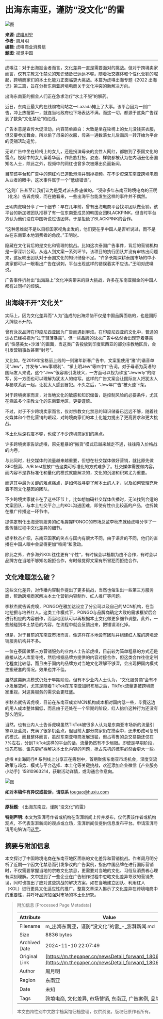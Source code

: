 # 出海东南亚，谨防“没文化”的雷

![图](https://image.thepaper.cn/publish/interaction/image/3/717/612.jpg)

**来源**: [虎嗅APP](https://m.thepaper.cn/user_interaction_4772882)  
**作者**: 周月明  
**编辑**: 虎嗅商业消费组  
**题图**: 视觉中国  

---

虎嗅注：对于出海掘金者而言，文化差异一直是需要面对的挑战。但对于跨境卖家而言，仅有宗教文化禁忌的知识储备已远远不够。随着社交媒体和个性化营销的崛起，跨境商家们的本土化能力正面临更大挑战。本篇为虎嗅出海专题《2022 出海记》第三篇，旨在分析东南亚跨境电商关于文化冲突的新解决方向。

出海东南亚的掘金人们正在急求治疗“水土不服”的解药。

近日，东南亚最大的在线购物网站之一Lazada摊上了大事。该平台因为一则广告，冲上热搜第一，就连当地政府也下场表达不满。而这一切，都源于这条广告踩到了数条“文化禁忌”的红线。

广告本意是宣传大促活动，内容简单直白：大致是坐在轮椅上的女儿没钱买衣服，但又要参加舞会，所以偷了母亲的衣服，母亲一通数落女儿后画风一转开始为平台的促销活动造势。

无论广告中坐在轮椅上的女儿，还是扮演母亲的变性人网红，都触到了泰国文化的雷点。视频中的女儿穿着华丽，作贵族打扮，姿态、样貌都被认为在内涵丑化泰国知名人士，除此之外，视频中的网红也曾多次被爆出负面新闻。

目前该平台和广告中的网红均已道歉澄清并删掉视频。在不少资深东南亚跨境电商从业者的眼中，这次事件属于一个“低级错误”。

“这则广告甚至让我们认为是竞对派去卧底做的。“浸染多年东南亚跨境电商的王明（化名）告诉虎嗅，而在他看来，一些出海平台能发生这样的事件并不偶然。

王明向虎嗅分享了一个细节：早在几年前，曾有出海电商平台找寻团队做营销，该平台的新加坡团队推荐了有一位东南亚成员的韩国女团BLACKPINK，但当时平台方认为他们没在中国听说过该团体，于是拒绝了BLACKPINK的合作。

“这种思维就不是以目标国家视角出发的，他们更在乎中国人是否听说过，而不是站在东南亚本地消费者的角度。”王明说。

隐藏在文化背后的是文化和管理的挑战。比如这次泰国广告事件，背后的营销机构是一家深圳公司，从选人到文案一系列环节，该项目的执行团队并没有审核出问题来，这反映出团队对于泰国文化的知识储备不足。“许多长期深耕泰国市场的中小卖家都可以一眼看出广告在讽刺，平台出现这样的错误着实不应该。”王明对虎嗅说。

广告事件折射出“出海路上”文化冲突带来的巨大挑战，许多在东南亚掘金的中国人都有过同样的烦恼。

## 出海绕不开“文化关”

实际上，因为文化差异而“人为”造成的出海烦恼不仅是中国品牌面临的，也是国际大牌绕不开的。

曾有泳衣品牌在印度尼西亚因为广告而遇到麻烦。在印度尼西亚的文化中，普通的泳衣已经被视为“过于轻薄暴露”。但一些品牌的泳衣广告中依然会出现穿着暴露的“性感美女+沙滩”的画面，当这类广告投放到印度尼西亚的部分宗教地区后，会引发营销事故甚至“封号”。

又比如，在2019年宝格丽上线的一则猪年新春广告中，文案里使用“猪”的谐音单词“Jew”，并发布“Jew事顺利”、“掌上明Jew”等四字广告词。对于母语为英语的国际友人来说，这个“Jew”很容易引发歧义，一方面可以视为珠宝“Jewerly”的缩写，另一方面也可以理解为犹太人的缩写。这样的广告文案会让国际友人把犹太人与猪联系到一起，让犹太人感到冒犯。不久之后，“Jew年广告”被火速下架。

对于跨境卖家而言，对当地文化的敏感和知识储备，是控制风险的必要条件，尤其在涵盖多个宗教文化的东南亚地区，更要谨慎。

不过，对于不少跨境卖家而言，仅对宗教文化禁忌的知识储备已远远不够，随着社交媒体和个性化营销的崛起，对跨境商家们的本土化能力提出了更高要求和更大挑战。

本土化纵深程度不够，也成了不少跨境商家们的痛点。

许多跨境卖家告诉虎嗅，原先粗暴的“搬货”模式已越来越走不通，往往陷入价格战的内卷。

与此同时，社交媒体的流量越来越重要，但想在社交媒体做好营销，就比原先做SEO搜索、A/B test投放广告这类可标准化的方式难多了。社交媒体需要做内容，而内容不是靠标准化和量化的模式就能解决的，文化的沉淀和积累尤为重要。

而这其中最为关键的难点痛点，是如何找寻更了解本土的人才，以及如何管理充斥着不同文化基因的团队。

不少跨境卖家就卡在了这些环节上，比如想加码社交媒体传播时，无法找到合适的文案团队，与本土社交平台上的KOL沟通困难，即使有性价比较高的产品，也折戟在推广传播这一环节中。

提供定制化出海营销服务的红毛猩猩PONGO的市场总监李秋杰就给虎嗅分享了一些传播过程中文化差异的细节。

据李秋杰介绍，东南亚国家的笑点与国内有很大不同，由于语言的不同，他们的直播在中国人眼中会显得更加“喧闹“和激动。

除此之外，许多海外KOL往往更有“个性“，有时候会以档期为由不合作，有时会以品牌方在当地不够知名婉拒合作，有时候觉得文案有所冒犯而拒绝合作。

## 文化难题怎么破？

这些文化差异，对传播内容制作提出了更多挑战，当然也催生出一些第三方服务商，帮助跨境商家解决本土化营销内容制作、红人推广等问题。

李秋杰就告诉虎嗅，PONGO在雅加达设立了分公司以及自己的MCN机构，在当地挖掘与培养红人。这类工作模式下，PONGO与品牌商确定大致的需求框架后会进行相应的内容创作，而当地团队可以再根据本土文化做更多细节调整，此外，一些触碰到本土禁忌的内容，在流程中就会反馈出来，把错误消化掉。

但是，对于目前的东南亚市场而言，像这样在本地设有团队并组建红人库的跨境营销服务机构并不多。

一位在泰国做第三方营销服务的业内人士告诉虎嗅，目前较为简单粗暴的方式还是直接从达人库里寻找，然后根据品牌方提供的内容对接合作，但这类合作往往定制化程度比较低，而且由于国内的品牌方对当地文化理解不够深，会出现把国内模式生搬硬套的情况，效果也并不佳。

虽然这类解决模式仍处于早期阶段，但有不少业内人士认为，“文化服务商”会有不小发展空间，尤其是随着TikTok在东南亚加码布局之后，TikTok流量更被跨境商家重视，对这类服务的需求会更旺盛。

李秋杰就告诉虎嗅，目前在东南亚成立MCN机构成本相对国内低一些，毕竟这边的用人成本整体偏低，而且由于还处在一个早期的阶段，红人抬价这种行为还没有那么明显。

当然，也有业内人士告诉虎嗅虽然TikTok被很多人认为是东南亚市场新的流量引擎以及蓝海，充满了很多机会点，但目前大部分商家仍在摸索中，还未形成可复制的模式。而且整体而言，虽然东南亚电商发展迅猛，但占零售的总交易额还仅在7%左右，分到TikTok这样的平台的话，流量仍然有不少局限。即使是早期阶段，谁先布局、谁先更好得解决本土化内容的问题，抢占先机的概率必然会更大一些。

虎嗅 #出海同行# 系列线上分享正在筹划中，首期聚焦东南亚市场机会，深度交流政策与趋势、模式与平台选择、本土化等关键挑战，欢迎添加企业微信【产业服务小助手】15810963214，获取活动详情，或沟通合作意向。

![图](https://imagepphcloud.thepaper.cn/pph/image/194/732/550.jpg)

**如对本稿件有异议或投诉，请联系** [tougao@huxiu.com](mailto:tougao@huxiu.com)

---

**原标题**: 《出海东南亚，谨防“没文化”的雷》

**特别声明**: 本文为澎湃号作者或机构在澎湃新闻上传并发布，仅代表该作者或机构观点，不代表澎湃新闻的观点或立场，澎湃新闻仅提供信息发布平台。申请澎湃号请用电脑访问[这里](https://renzheng.thepaper.cn)。

## 摘要与附加信息

<!-- tcd_abstract -->
本文探讨了中国跨境电商在东南亚地区面临的文化差异和营销挑战。作者周月明分析了近期一个因文化禁忌而引发争议的广告案例，指出中国品牌在进行国际营销时，不仅需要掌握当地的宗教文化禁忌，更需要对当地的文化、习俗及消费者心理有深刻理解。文中提到了一些企业在广告制作过程中忽略文化差异导致的营销失误，同时也提出了应对这些挑战的解决方案，如在当地建立团队、利用红人（KOL）进行更具文化适应性的推广。整篇文章深入揭示了文化差异在跨境电商中的重要性，并呼吁品牌加强对市场的本土化研究。
<!-- tcd_abstract_end -->

> 附加信息 [Processed Page Metadata]
>
> | Attribute       | Value                                  |
> |-----------------|----------------------------------------|
> | Filename        | m_出海东南亚，谨防“没文化”的雷_-_澎湃新闻.md                             |
> | Size            | 8836 bytes                           |
> | Archived Date   | 2024-11-10 22:07:49                             |
> | Original Link   | [https://m.thepaper.cn/newsDetail_forward_18067988](https://m.thepaper.cn/newsDetail_forward_18067988)                       |
> | Author          | 周月明                               |
> | Region          | 东南亚                               |
> | Date            | 未知                                 |
> | Tags            | 跨境电商, 文化差异, 市场营销, 东南亚, 广告案例, 品牌策略                                 |
>
> 本文由跨性别中文数字档案馆归档整理，仅供浏览。版权归原作者所有。
>